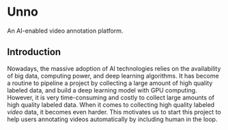# Unno
An AI-enabled video annotation platform.

## Introduction
Nowadays, the massive adoption of AI technologies relies on the availability of big data, computing power, and deep learning algorithms. It has become a routine to pipeline a project by collecting a large amount of high quality labeled data, and build a deep learning model with GPU computing. However, it is very time-consuming and costly to collect large amounts of high quality labeled data. When it comes to collecting high quality labeled _video_ data, it becomes even harder. This motivates us to start this project to help users annotating videos automatically by including human in the loop.

